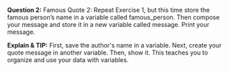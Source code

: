 **Question 2:** Famous Quote 2: Repeat Exercise 1, but this time store the famous person’s name in a variable called famous_person. Then compose your message and store it in a new variable called message. Print your message.

**Explain & TIP:** First, save the author's name in a variable. Next, create your quote message in another variable. Then, show it. This teaches you to organize and use your data with variables.
